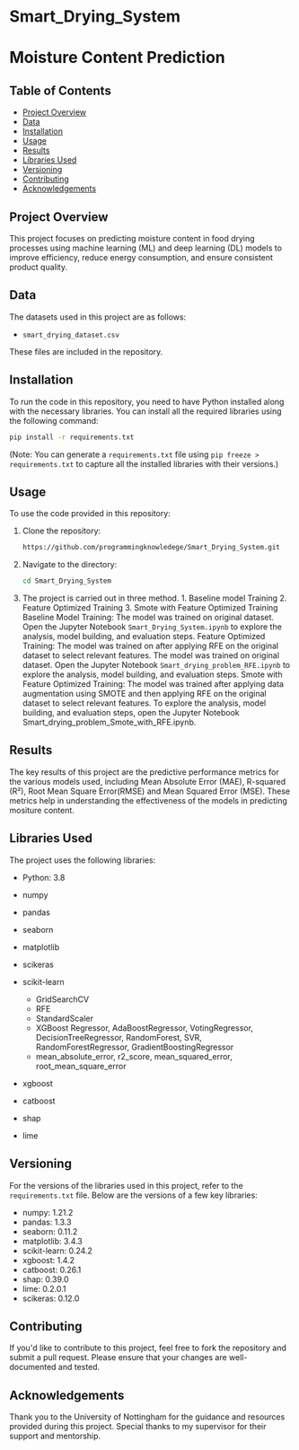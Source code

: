 # Smart_Drying_System


# Moisture Content Prediction

## Table of Contents
- [Project Overview](#project-overview)
- [Data](#data)
- [Installation](#installation)
- [Usage](#usage)
- [Results](#results)
- [Libraries Used](#libraries-used)
- [Versioning](#versioning)
- [Contributing](#contributing)
- [Acknowledgements](#acknowledgements)

## Project Overview
This project focuses on predicting moisture content in food drying processes using machine learning (ML) and deep learning (DL) models to improve efficiency, reduce energy consumption, and ensure consistent product quality.

## Data
The datasets used in this project are as follows:
- `smart_drying_dataset.csv`

These files are included in the repository.

## Installation
To run the code in this repository, you need to have Python installed along with the necessary libraries. You can install all the required libraries using the following command:

```bash
pip install -r requirements.txt
```

(Note: You can generate a `requirements.txt` file using `pip freeze > requirements.txt` to capture all the installed libraries with their versions.)

## Usage
To use the code provided in this repository:

1. Clone the repository:

   ```bash
   https://github.com/programmingknowledege/Smart_Drying_System.git
   ```

2. Navigate to the directory:

   ```bash
   cd Smart_Drying_System
   ```

3. The project is carried out in three method. 1. Baseline model Training 2. Feature Optimized Training 3. Smote with Feature Optimized Training
   Baseline Model Training: The model was trained on original dataset.  Open the Jupyter Notebook `Smart_Drying_System.ipynb` to explore the analysis, model building, and evaluation steps.
   Feature Optimized Training: The model was trained on after applying RFE on the original dataset to select relevant features. The model was trained on original dataset.  Open the Jupyter Notebook `Smart_drying_problem_RFE.ipynb` to explore the analysis, model building, and evaluation steps.
   Smote with Feature Optimized Training: The model was trained after applying data augmentation using SMOTE and then applying RFE on the original dataset to select relevant features. To explore the analysis, model building, and evaluation steps, open the Jupyter Notebook Smart_drying_problem_Smote_with_RFE.ipynb.


## Results
The key results of this project are the predictive performance metrics for the various models used, including Mean Absolute Error (MAE), R-squared (R²), Root Mean Square Error(RMSE) and Mean Squared Error (MSE). These metrics help in understanding the effectiveness of the models in predicting mositure content.

## Libraries Used
The project uses the following libraries:

- Python: 3.8
- numpy
- pandas
- seaborn
- matplotlib
- scikeras 
- scikit-learn
  -  GridSearchCV
  - RFE
  - StandardScaler
  - XGBoost Regressor, AdaBoostRegressor, VotingRegressor, DecisionTreeRegressor, RandomForest, SVR, RandomForestRegressor, GradientBoostingRegressor
  - mean_absolute_error, r2_score, mean_squared_error, root_mean_square_error
    
- xgboost
- catboost
- shap
- lime

## Versioning
For the versions of the libraries used in this project, refer to the `requirements.txt` file. Below are the versions of a few key libraries:

- numpy: 1.21.2
- pandas: 1.3.3
- seaborn: 0.11.2
- matplotlib: 3.4.3
- scikit-learn: 0.24.2
- xgboost: 1.4.2
- catboost: 0.26.1
- shap: 0.39.0
- lime: 0.2.0.1
- scikeras: 0.12.0

## Contributing
If you'd like to contribute to this project, feel free to fork the repository and submit a pull request. Please ensure that your changes are well-documented and tested.



## Acknowledgements
Thank you to the University of Nottingham for the guidance and resources provided during this project. Special thanks to my supervisor for their support and mentorship.
